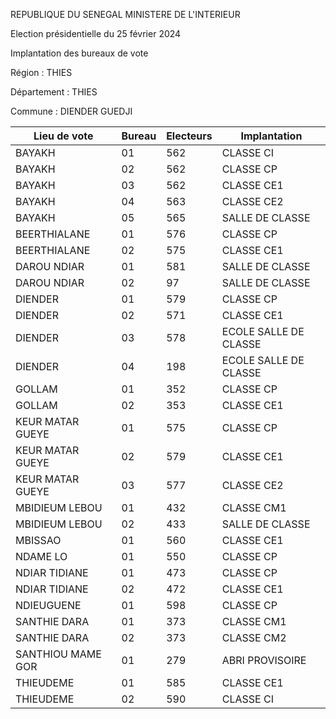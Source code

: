 REPUBLIQUE DU SENEGAL MINISTERE DE L'INTERIEUR

Election présidentielle du 25 février 2024

Implantation des bureaux de vote

Région : THIES

Département : THIES

Commune : DIENDER GUEDJI

| Lieu de vote | Bureau | Electeurs | Implantation |
| - | - | - | - |
| BAYAKH | 01 | 562 | CLASSE CI |
| BAYAKH | 02 | 562 | CLASSE CP |
| BAYAKH | 03 | 562 | CLASSE CE1 |
| BAYAKH | 04 | 563 | CLASSE CE2 |
| BAYAKH | 05 | 565 | SALLE DE CLASSE |
| BEERTHIALANE | 01 | 576 | CLASSE CP |
| BEERTHIALANE | 02 | 575 | CLASSE CE1 |
| DAROU NDIAR | 01 | 581 | SALLE DE CLASSE |
| DAROU NDIAR | 02 | 97 | SALLE DE CLASSE |
| DIENDER | 01 | 579 | CLASSE CP |
| DIENDER | 02 | 571 | CLASSE CE1 |
| DIENDER | 03 | 578 | ECOLE SALLE DE CLASSE |
| DIENDER | 04 | 198 | ECOLE SALLE DE CLASSE |
| GOLLAM | 01 | 352 | CLASSE CP |
| GOLLAM | 02 | 353 | CLASSE CE1 |
| KEUR MATAR GUEYE | 01 | 575 | CLASSE CP |
| KEUR MATAR GUEYE | 02 | 579 | CLASSE CE1 |
| KEUR MATAR GUEYE | 03 | 577 | CLASSE CE2 |
| MBIDIEUM LEBOU | 01 | 432 | CLASSE CM1 |
| MBIDIEUM LEBOU | 02 | 433 | SALLE DE CLASSE |
| MBISSAO | 01 | 560 | CLASSE CE1 |
| NDAME LO | 01 | 550 | CLASSE CP |
| NDIAR TIDIANE | 01 | 473 | CLASSE CP |
| NDIAR TIDIANE | 02 | 472 | CLASSE CE1 |
| NDIEUGUENE | 01 | 598 | CLASSE CP |
| SANTHIE DARA | 01 | 373 | CLASSE CM1 |
| SANTHIE DARA | 02 | 373 | CLASSE CM2 |
| SANTHIOU MAME GOR | 01 | 279 | ABRI PROVISOIRE |
| THIEUDEME | 01 | 585 | CLASSE CE1 |
| THIEUDEME | 02 | 590 | CLASSE CI |

<!-- PageNumber="1/34" -->
